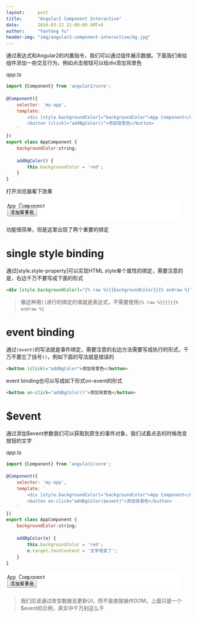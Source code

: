 ```yaml
---
layout:     post
title:      "Angular2 Component Interactive"
date:       2016-03-22 21:00:00 GMT+8
author:     "YanYang Yu"
header-img: "img/angular2-component-interactive/bg.jpg"
---
```


通过表达式和Angular2的内置指令，我们可以通过组件展示数据。下面我们来给组件添加一些交互行为，例如点击按钮可以给div添加背景色

*app.ts*

```javascript
import {Component} from 'angular2/core';

@Component({
    selector: 'my-app',
    template: `
        <div [style.backgroundColor]="backgroundColor">App Component</div>
        <button (click)="addBgColor()">添加背景色</button>
    `
})
export class AppComponent {
    backgroundColor:string;

    addBgColor() {
        this.backgroundColor = 'red';
    }
}
```

打开浏览器看下效果

![alt](/img/angular2-component-interactive/1.gif)

功能很简单，但是这里出现了两个重要的绑定

# single style binding
通过[style.style-property]可以实现HTML style单个属性的绑定，需要注意的是，右边千万不要写成下面的形式

```html
<div [style.backgroundColor]="{% raw %}{{backgroundColor}}{% endraw %}">App Component</div>
```
> 像这种用`[]`进行的绑定的值就是表达式，不需要使用`{% raw %}{{}}{% endraw %}`

# event binding
通过`(event)`的写法就是事件绑定，需要注意的右边方法需要写成执行的形式，千万不要忘了括号`()`，例如下面的写法就是错误的

```html
<button (click)="addBgColor">添加背景色</button>
```

event binding也可以写成如下形式on-event的形式

```html
<button on-click="addBgColor()">添加背景色</button>
```

# $event
通过添加$event参数我们可以获取到原生的事件对象，我们试着点击的时候改变按钮的文字

*app.ts*

```javascript
import {Component} from 'angular2/core';

@Component({
    selector: 'my-app',
    template: `
        <div [style.backgroundColor]="backgroundColor">App Component</div>
        <button on-click="addBgColor($event)">添加背景色</button>
    `
})
export class AppComponent {
    backgroundColor:string;

    addBgColor(e) {
        this.backgroundColor = 'red';
        e.target.textContent = '文字改变了';
    }
}
```

![alt](/img/angular2-component-interactive/2.gif)

> 我们应该通过改变数据去更新UI，而不是直接操作DOM，上面只是一个$event的示例，真实中千万别这么干